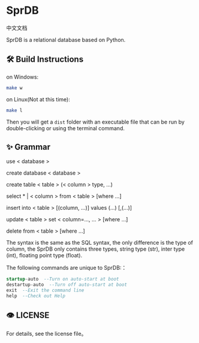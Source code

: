 # SprDB

<a src='https://github.com/asxez/SprDB/blob/master/ReadMe_ZH.md'>中文文档</a>

SprDB is a relational database based on Python.

## 🛠️ Build Instructions
on Windows:
```bash
make w
```

on Linux(Not at this time):
```bash
make l
```

Then you will get a `dist` folder with an executable file that can be run by double-clicking or using the terminal command.

## ✨ Grammar
use < database >

create database < database >

create table < table > (< column > type, ...)

select * | < column > from < table > [where ...]

insert into < table >  [(column, ...)] values (...) [,(...)]

update < table > set < column=..., ... > [where ...]

delete from < table > [where ...]

The syntax is the same as the SQL syntax, the only difference is the type of column, the SprDB only contains three types, string type (str), inter type (int), floating point type (float).

The following commands are unique to SprDB:：
```sql
startup-auto  --Turn on auto-start at boot
destartup-auto  --Turn off auto-start at boot
exit  --Exit the command line
help  --Check out Help
```

## 👁️ LICENSE
For details, see the license file。
